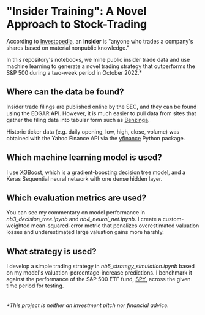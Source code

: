 # "Insider Training": A Novel Approach to Stock-Trading
According to [Investopedia](https://www.investopedia.com/terms/i/insider.asp), an **insider** is "anyone who trades a company's shares based on material nonpublic knowledge."

In this repository's notebooks, we mine public insider trade data and use machine learning to generate a novel trading strategy that outperforms the S&P 500 during a two-week period in October 2022.\*

## Where can the data be found?
Insider trade filings are published online by the SEC, and they can be found using the EDGAR API. However, it is much easier to pull data from sites that gather the filing data into tabular form such as [Benzinga](https://www.benzinga.com/).

Historic ticker data (e.g. daily opening, low, high, close, volume) was obtained with the Yahoo Finance API via the [yfinance](https://pypi.org/project/yfinance/) Python package.

## Which machine learning model is used?
I use [XGBoost](https://xgboost.readthedocs.io/en/stable/index.html), which is a gradient-boosting decision tree model, and a Keras Sequential neural network with one dense hidden layer.

## Which evaluation metrics are used?
You can see my commentary on model performance in *nb3_decision_tree.ipynb* and *nb4_neural_net.ipynb*. I create a custom-weighted mean-squared-error metric that penalizes overestimated valuation losses and underestimated large valuation gains more harshly.

## What strategy is used?
I develop a simple trading strategy in *nb5_strategy_simulation.ipynb* based on my model's valuation-percentage-increase predictions. I benchmark it against the performance of the S&P 500 ETF fund, [SPY](https://www.google.com/finance/quote/SPY:NYSEARCA), across the given time period for testing.  
<br />
<br />
*\*This project is neither an investment pitch nor financial advice.*
